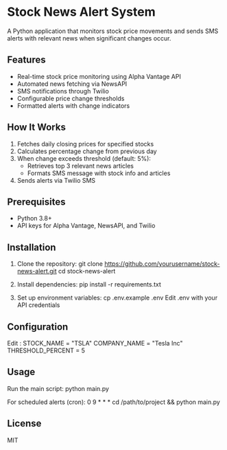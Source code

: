 # Stock News Alert System

A Python application that monitors stock price movements and sends SMS alerts with relevant news when significant changes occur.

## Features
- Real-time stock price monitoring using Alpha Vantage API
- Automated news fetching via NewsAPI
- SMS notifications through Twilio
- Configurable price change thresholds
- Formatted alerts with change indicators

## How It Works
1. Fetches daily closing prices for specified stocks
2. Calculates percentage change from previous day
3. When change exceeds threshold (default: 5%):
   - Retrieves top 3 relevant news articles
   - Formats SMS message with stock info and articles
4. Sends alerts via Twilio SMS

## Prerequisites
- Python 3.8+
- API keys for Alpha Vantage, NewsAPI, and Twilio

## Installation
1. Clone the repository:
git clone https://github.com/yourusername/stock-news-alert.git
cd stock-news-alert

2. Install dependencies:
pip install -r requirements.txt

3. Set up environment variables:
cp .env.example .env
Edit .env with your API credentials

## Configuration
Edit :
STOCK_NAME = "TSLA"
COMPANY_NAME = "Tesla Inc" 
THRESHOLD_PERCENT = 5

## Usage
Run the main script:
python main.py

For scheduled alerts (cron):
0 9 * * * cd /path/to/project && python main.py



## License
MIT